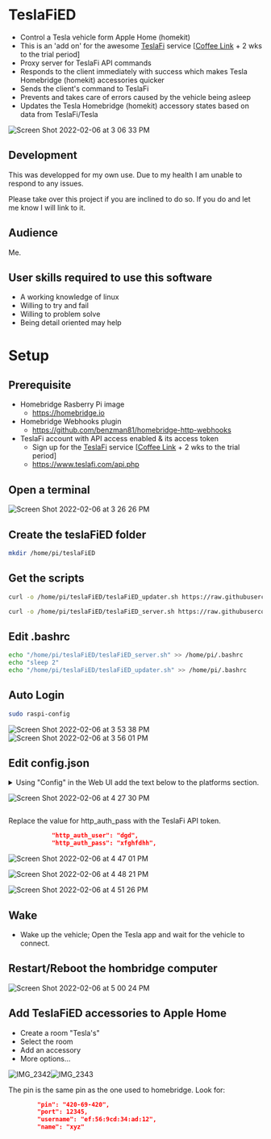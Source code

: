 # TeslaFiED
  * Control a Tesla vehicle form Apple Home (homekit)
  * This is an 'add on' for the awesome [TeslaFi](https://www.teslafi.com) service [[Coffee Link](https://www.teslafi.com/signup.php?referred=teslaowner.tips) + 2 wks to the trial period]
  * Proxy server for TeslaFi API commands
  * Responds to the client immediately with success which makes Tesla Homebridge (homekit) accessories quicker
  * Sends the client's command to TeslaFi
  * Prevents and takes care of errors caused by the vehicle being asleep
  * Updates the Tesla Homebridge (homekit) accessory states based on data from TeslaFi/Tesla

 ![Screen Shot 2022-02-06 at 3 06 33 PM](https://user-images.githubusercontent.com/78335749/152699340-76897c86-7cc8-4841-874d-49fd4b54ec1a.png)

## Development
This was developped for my own use. Due to my health I am unable to respond to any issues. 

Please take over this project if you are inclined to do so. If you do and let me know I will link to it.

## Audience
Me.

## User skills required to use this software
  - A working knowledge of linux
  - Willing to try and fail
  - Willing to problem solve
  - Being detail oriented may help

# Setup
## Prerequisite
  * Homebridge Rasberry Pi image
    - https://homebridge.io
  * Homebridge Webhooks plugin
    - https://github.com/benzman81/homebridge-http-webhooks
  * TeslaFi account with API access enabled & its access token
    - Sign up for the [TeslaFi](https://www.teslafi.com) service [[Coffee Link](https://www.teslafi.com/signup.php?referred=teslaowner.tips) + 2 wks to the trial period]
    - https://www.teslafi.com/api.php

## Open a terminal

 ![Screen Shot 2022-02-06 at 3 26 26 PM](https://user-images.githubusercontent.com/78335749/152700604-e7567678-0258-4f7e-ab9c-3765d73f4d23.png)

## Create the teslaFiED folder
```bash
mkdir /home/pi/teslaFiED
```
## Get the scripts
```bash
curl -o /home/pi/teslaFiED/teslaFiED_updater.sh https://raw.githubusercontent.com/TeslaOwnerTips/homebridge-teslafied/main/teslaFiED/teslaFiED_server.sh
```
```bash
curl -o /home/pi/teslaFiED/teslaFiED_server.sh https://raw.githubusercontent.com/TeslaOwnerTips/homebridge-teslafied/main/teslaFiED/teslaFiED_updater.sh
```
## Edit .bashrc
```bash
echo "/home/pi/teslaFiED/teslaFiED_server.sh" >> /home/pi/.bashrc
echo "sleep 2"
echo "/home/pi/teslaFiED/teslaFiED_updater.sh" >> /home/pi/.bashrc
```
## Auto Login
```bash
sudo raspi-config 
```
 ![Screen Shot 2022-02-06 at 3 53 38 PM](https://user-images.githubusercontent.com/78335749/152700913-cebc5839-870c-4d2a-b133-eace87163ce1.png)
 ![Screen Shot 2022-02-06 at 3 56 01 PM](https://user-images.githubusercontent.com/78335749/152700979-447d78d1-2f7c-4e6f-b7ad-23dbdd7f2576.png)

## Edit config.json
<details> 
  <summary>Using "Config" in the Web UI add the text below to the platforms section.
   
 ![Screen Shot 2022-02-06 at 4 27 30 PM](https://user-images.githubusercontent.com/78335749/152702324-878aab49-fe16-4223-9454-3025dd28f27e.png)
   
 </summary> 
 
 Place a comma after the preceeding closing brace "},". 

```json
        {
            "webhook_port": "51828",
            "webhook_listen_host": "localhost",
            "http_auth_user": "dgd",
            "http_auth_pass": "xfghfdhh",
            "update_loop_delay": "1",
            "update_interval[online]": "120",
            "update_interval[asleep]": "240",
            "minimum_idle_duration": "40",
            "tesla_state_values_to_be_converted_to_true": "online Home",
            "sensors": [
                {
                    "id": "inside_tempNN",
                    "name": "Inside",
                    "type": "temperature"
                },
                {
                    "id": "outside_tempNN",
                    "name": "Outside",
                    "type": "temperature"
                },
                {
                    "id": "battery_levelNN",
                    "name": "Bettery Level",
                    "type": "humidity"
                },
                {
                    "id": "charge_limit_socNN",
                    "name": "Charge Limit",
                    "type": "humidity"
                },
                {
                    "id": "locationLB",
                    "name": "At Home",
                    "type": "occupancy"
                },
                {
                    "id": "speedBB",
                    "name": "Moving",
                    "type": "motion"
                },
                {
                    "id": "f*r*p*d*_windowIB",
                    "name": "Windows",
                    "type": "contact"
                },
                {
                    "id": "p*d*f*r*IB",
                    "name": "Doors",
                    "type": "contact"
                },
                {
                    "id": "ftIB",
                    "name": "Frunk",
                    "type": "contact"
                },
                {
                    "id": "rtIB",
                    "name": "Trunk",
                    "type": "contact"
                },
                {
                    "id": "charge_port_cold_weather_modeIB",
                    "name": "Charge Port Cold Mode",
                    "type": "contact"
                },
                {
                    "id": "battery_heater_onIB",
                    "name": "Battery Heater",
                    "type": "contact"
                },
                {
                    "id": "is_auto_conditioning_onIB",
                    "name": "Auto Conditioning",
                    "type": "contact"
                },
                {
                    "id": "is_preconditioningIB",
                    "name": "Pre Conditioning",
                    "type": "contact"
                },
                {
                    "id": "is_rear_defroster_onIB",
                    "name": "Rear Defroster",
                    "type": "contact"
                },
                {
                    "id": "defrost_modeIB",
                    "name": "Defrost Mode",
                    "type": "contact"
                },
                {
                    "id": "side_mirror_heatersIB",
                    "name": "Side Mirror Heaters",
                    "type": "contact"
                },
                {
                    "id": "wiper_blade_heaterIB",
                    "name": "Wiper Heater",
                    "type": "contact"
                },
                {
                    "id": "error-IB-",
                    "name": "Plugin Error",
                    "type": "contact",
                    "autoRelease": false,
                    "autoReleaseTime": 0
                },
                {
                    "id": "cpu_temp",
                    "name": "Tesla Bridge CPU",
                    "type": "temperature"
                }
            ],
            "switches": [
                {
                    "id": "stateBB",
                    "name": "Awake",
                    "on_url": "http://localhost:11111/wake_up&wake=20"
                },
                {
                    "id": "lockedBB",
                    "name": "Tesla's Locks",
                    "on_url": "http://localhost:11111/door_lock&wake=20",
                    "off_url": "http://localhost:11111/door_unlock&wake=20"
                },
                {
                    "id": "is_climate_onBB",
                    "name": "Climate",
                    "on_url": "http://localhost:11111/auto_conditioning_start&wake=20",
                    "off_url": "http://localhost:11111/auto_conditioning_stop&wake=20"
                },
                {
                    "id": "sentry_modeBB",
                    "name": "Sentry Mode",
                    "on_url": "http://localhost:11111/set_sentry_mode&sentryMode=true&wake=20",
                    "off_url": "http://localhost:11111/set_sentry_mode&sentryMode=false&wake=20"
                },
                {
                    "id": "defrost_modeBB",
                    "name": "Defrosters",
                    "on_url": "http://localhost:11111/set_preconditioning_max&statement=true&wake=20",
                    "off_url": "http://localhost:11111/set_preconditioning_max&statement=false&wake=20"
                },
                {
                    "id": "seat_heater_leftBB",
                    "name": "Driver's Seat Heater",
                    "on_url": "http://localhost:11111/command=seat_heater&heater=0&level=2&wake=20",
                    "off_url": "http://localhost:11111/command=seat_heater&heater=0&level=0&wake=20"
                },
                {
                    "id": "seat_heater_rightBB",
                    "name": "Passenger's Seat Heater",
                    "on_url": "http://localhost:11111/command=seat_heater&heater=1&level=2&wake=20",
                    "off_url": "http://localhost:11111/command=seat_heater&heater=1&level=0&wake=20"
                },
                {
                    "id": "pause-BB-",
                    "name": "Pause Bridge",
                    "on_url": "http://localhost:11111/pause",
                    "off_url": "http://localhost:11111/resume"
                }
            ],
            "pushbuttons": [
                {
                    "id": "charge_limit_soc_100-",
                    "name": "Set Charge Limit to 100%",
                    "push_url": "http://localhost:11111/set_charge_limit&charge_limit_soc=100&wake=20"
                },
                {
                    "id": "charge_limit_soc_90-",
                    "name": "Set Charge Limit to 90%",
                    "push_url": "http://localhost:11111/set_charge_limit&charge_limit_soc=90&wake=20"
                },
                {
                    "id": "charge_limit_soc_80-",
                    "name": "Set Charge Limit to 80%",
                    "push_url": "http://localhost:11111/set_charge_limit&charge_limit_soc=80&wake=20"
                },
                {
                    "id": "honk-",
                    "name": "Honk Tesla's Horn",
                    "push_url": "http://localhost:11111/honk&wake=20"
                },
                {
                    "id": "flash_lights-",
                    "name": "Flash Tesla's Lights",
                    "push_url": "http://localhost:11111/flash_lights&wake=20"
                },
                {
                    "id": "reboot-",
                    "name": "Restart Bridge",
                    "push_url": "http://localhost:11111/sudo reboot"
                },
                {
                    "id": "halt-",
                    "name": "Power Off Bridge",
                    "push_url": "http://localhost:11111/halt"
                },
                {
                    "id": "exit-",
                    "name": "Exit Bridge Software",
                    "push_url": "http://localhost:11111/exit 0"
                }
            ],
            "lights": [
                {
                    "id": "cpu_percent",
                    "name": "Tesla Bridge CPU %"
                }
            ],
            "outlets": [
                {
                    "id": "charger_actual_currentOB",
                    "name": "Charging",
                    "on_url": "http://localhost:11111/charge_start&wake=20",
                    "off_url": "http://localhost:11111/charge_stop&wake=20"
                }
            ],
            "windowcoverings": [
                {
                    "id": "charge_port_door_openWN",
                    "name": "Tesla's Charge Port",
                    "open_url": "http://localhost:11111/charge_port_door_open&wake=20",
                    "close_url": "http://localhost:11111/charge_port_door_close&wake=20",
                    "auto_set_current_position": true
                }
            ],
            "_bridge": {
                "name": "TeslaFiED",
                "username": "0E:62:9B:04:20:69",
                "port": 48699
            },
            "platform": "HttpWebHooks"
        }
```
</details>

Replace the value for http_auth_pass with the TeslaFi API token.
```json
            "http_auth_user": "dgd",
            "http_auth_pass": "xfghfdhh",
```
 ![Screen Shot 2022-02-06 at 4 47 01 PM](https://user-images.githubusercontent.com/78335749/152702710-6aeb80a6-960a-47b9-b03f-ca03ac6a6b69.png)

 ![Screen Shot 2022-02-06 at 4 48 21 PM](https://user-images.githubusercontent.com/78335749/152702752-39ed7658-5776-4142-b73c-380950e9a981.png)

 ![Screen Shot 2022-02-06 at 4 51 26 PM](https://user-images.githubusercontent.com/78335749/152702858-a3da37b1-baef-4304-98c6-faac0baccc77.png)

## Wake
- Wake up the vehicle; Open the Tesla app and wait for the vehicle to connect.

## Restart/Reboot the hombridge computer

 ![Screen Shot 2022-02-06 at 5 00 24 PM](https://user-images.githubusercontent.com/78335749/152703160-916f8c5f-c721-4bad-90a1-7e5e223d9dda.png)

## Add TeslaFiED accessories to Apple Home
- Create a room "Tesla's"
- Select the room
- Add an accessory
- More options...

 ![IMG_2342](https://user-images.githubusercontent.com/78335749/153034183-a1ff9b35-f699-4e16-ab43-b4c357e952fa.jpeg)![IMG_2343](https://user-images.githubusercontent.com/78335749/153034230-27740a0d-7c0b-47a9-9b16-f003a0c18e7d.jpeg)



The pin is the same pin as the one used to homebridge. Look for:
```json
        "pin": "420-69-420",
        "port": 12345,
        "username": "ef:56:9cd:34:ad:12",
        "name": "xyz"
```
